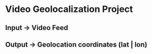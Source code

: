 # Video Geolocalization Project 

## Input -> Video Feed
## Output -> Geolocation coordinates (lat | lon)